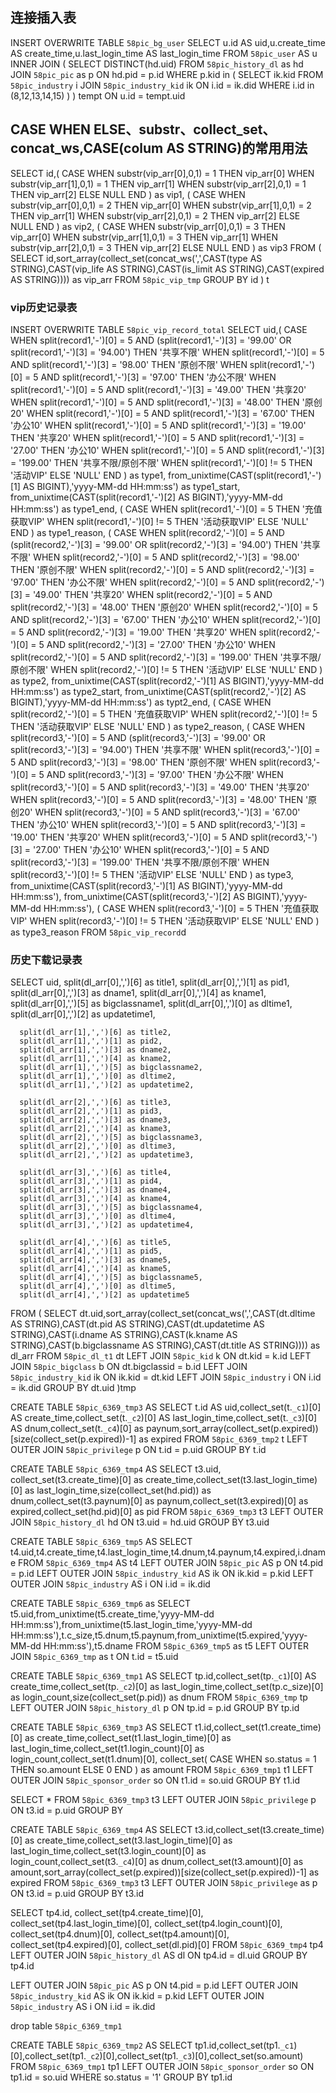 ## 连接插入表
INSERT OVERWRITE TABLE `58pic_bg_user`
SELECT u.id AS uid,u.create_time AS create_time,u.last_login_time AS last_login_time FROM `58pic_user` AS u
INNER JOIN 
(
   SELECT DISTINCT(hd.uid) FROM `58pic_history_dl` as hd
   JOIN `58pic_pic` as p ON hd.pid = p.id
   WHERE p.kid in (
       SELECT ik.kid FROM `58pic_industry` i
       JOIN `58pic_industry_kid` ik ON i.id = ik.did 
       WHERE i.id in (8,12,13,14,15)
   )
) tempt
ON  u.id = tempt.uid



## CASE WHEN ELSE、substr、collect_set、concat_ws,CASE(colum AS STRING)的常用用法
SELECT id,(
    CASE 
        WHEN substr(vip_arr[0],0,1) = 1 THEN vip_arr[0] 
        WHEN substr(vip_arr[1],0,1) = 1 THEN vip_arr[1] 
        WHEN substr(vip_arr[2],0,1) = 1 THEN vip_arr[2] 
        ELSE NULL
    END
    )
    as vip1,
    (
    CASE 
        WHEN substr(vip_arr[0],0,1) = 2 THEN vip_arr[0] 
        WHEN substr(vip_arr[1],0,1) = 2 THEN vip_arr[1]
        WHEN substr(vip_arr[2],0,1) = 2 THEN vip_arr[2] 
        ELSE NULL
    END
    )
    as vip2,
    (
    CASE 
        WHEN substr(vip_arr[0],0,1) = 3 THEN vip_arr[0] 
        WHEN substr(vip_arr[1],0,1) = 3 THEN vip_arr[1] 
        WHEN substr(vip_arr[2],0,1) = 3 THEN vip_arr[2] 
        ELSE NULL
    END
    )
    as vip3
FROM
(
SELECT id,sort_array(collect_set(concat_ws(',',CAST(type AS STRING),CAST(vip_life AS STRING),CAST(is_limit AS STRING),CAST(expired AS STRING)))) as vip_arr 
FROM `58pic_vip_tmp` GROUP BY id 
) t


###  vip历史记录表
INSERT OVERWRITE TABLE `58pic_vip_record_total`
SELECT
    uid,(
    CASE 
        WHEN split(record1,'-')[0] = 5 AND (split(record1,'-')[3] = '99.00' OR split(record1,'-')[3] = '94.00') THEN '共享不限'
        WHEN split(record1,'-')[0] = 5 AND split(record1,'-')[3] = '98.00' THEN '原创不限'
        WHEN split(record1,'-')[0] = 5 AND split(record1,'-')[3] = '97.00' THEN '办公不限'
        WHEN split(record1,'-')[0] = 5 AND split(record1,'-')[3] = '49.00' THEN '共享20'
        WHEN split(record1,'-')[0] = 5 AND split(record1,'-')[3] = '48.00' THEN '原创20'
        WHEN split(record1,'-')[0] = 5 AND split(record1,'-')[3] = '67.00' THEN '办公10'
        WHEN split(record1,'-')[0] = 5 AND split(record1,'-')[3] = '19.00' THEN '共享20'
        WHEN split(record1,'-')[0] = 5 AND split(record1,'-')[3] = '27.00' THEN '办公10'
        WHEN split(record1,'-')[0] = 5 AND split(record1,'-')[3] = '199.00' THEN '共享不限/原创不限'
        WHEN split(record1,'-')[0] != 5 THEN '活动VIP'
        ELSE 'NULL'
    END
    ) as type1,
    from_unixtime(CAST(split(record1,'-')[1] AS BIGINT),'yyyy-MM-dd HH:mm:ss') as type1_start,
    from_unixtime(CAST(split(record1,'-')[2] AS BIGINT),'yyyy-MM-dd HH:mm:ss') as type1_end,
    (
    CASE 
        WHEN split(record1,'-')[0] = 5  THEN '充值获取VIP'
        WHEN split(record1,'-')[0] != 5 THEN '活动获取VIP'
        ELSE 'NULL'
    END
    ) as type1_reason,
    (
    CASE
        WHEN split(record2,'-')[0] = 5 AND (split(record2,'-')[3] = '99.00' OR split(record2,'-')[3] = '94.00') THEN '共享不限'
        WHEN split(record2,'-')[0] = 5 AND split(record2,'-')[3] = '98.00' THEN '原创不限'
        WHEN split(record2,'-')[0] = 5 AND split(record2,'-')[3] = '97.00' THEN '办公不限'
        WHEN split(record2,'-')[0] = 5 AND split(record2,'-')[3] = '49.00' THEN '共享20'
        WHEN split(record2,'-')[0] = 5 AND split(record2,'-')[3] = '48.00' THEN '原创20'
        WHEN split(record2,'-')[0] = 5 AND split(record2,'-')[3] = '67.00' THEN '办公10'
        WHEN split(record2,'-')[0] = 5 AND split(record2,'-')[3] = '19.00' THEN '共享20'
        WHEN split(record2,'-')[0] = 5 AND split(record2,'-')[3] = '27.00' THEN '办公10'
        WHEN split(record2,'-')[0] = 5 AND split(record2,'-')[3] = '199.00' THEN '共享不限/原创不限'
        WHEN split(record2,'-')[0] != 5 THEN '活动VIP'
        ELSE 'NULL'
    END
    ) as type2,
    from_unixtime(CAST(split(record2,'-')[1] AS BIGINT),'yyyy-MM-dd HH:mm:ss') as type2_start,
    from_unixtime(CAST(split(record2,'-')[2] AS BIGINT),'yyyy-MM-dd HH:mm:ss') as typt2_end,
    (
        CASE 
            WHEN split(record2,'-')[0] = 5  THEN '充值获取VIP'
            WHEN split(record2,'-')[0] != 5 THEN '活动获取VIP'
            ELSE 'NULL'
        END
    ) as type2_reason,
    (
        CASE 
            WHEN split(record3,'-')[0] = 5 AND (split(record3,'-')[3] = '99.00' OR split(record3,'-')[3] = '94.00') THEN '共享不限'
            WHEN split(record3,'-')[0] = 5 AND split(record3,'-')[3] = '98.00' THEN '原创不限'
            WHEN split(record3,'-')[0] = 5 AND split(record3,'-')[3] = '97.00' THEN '办公不限'
            WHEN split(record3,'-')[0] = 5 AND split(record3,'-')[3] = '49.00' THEN '共享20'
            WHEN split(record3,'-')[0] = 5 AND split(record3,'-')[3] = '48.00' THEN '原创20'
            WHEN split(record3,'-')[0] = 5 AND split(record3,'-')[3] = '67.00' THEN '办公10'
            WHEN split(record3,'-')[0] = 5 AND split(record3,'-')[3] = '19.00' THEN '共享20'
            WHEN split(record3,'-')[0] = 5 AND split(record3,'-')[3] = '27.00' THEN '办公10'
            WHEN split(record3,'-')[0] = 5 AND split(record3,'-')[3] = '199.00' THEN '共享不限/原创不限'
            WHEN split(record3,'-')[0] != 5 THEN '活动VIP'
            ELSE 'NULL'
        END
    ) as type3,
    from_unixtime(CAST(split(record3,'-')[1] AS BIGINT),'yyyy-MM-dd HH:mm:ss'),
    from_unixtime(CAST(split(record3,'-')[2] AS BIGINT),'yyyy-MM-dd HH:mm:ss'),
    (
        CASE 
            WHEN split(record3,'-')[0] = 5  THEN '充值获取VIP'
            WHEN split(record3,'-')[0] != 5 THEN '活动获取VIP'
            ELSE 'NULL'
        END
    ) as type3_reason
FROM `58pic_vip_record`d


### 历史下载记录表
SELECT uid,
      split(dl_arr[0],',')[6] as title1,
      split(dl_arr[0],',')[1] as pid1,
      split(dl_arr[0],',')[3] as dname1,
      split(dl_arr[0],',')[4] as kname1,
      split(dl_arr[0],',')[5] as bigclassname1,
      split(dl_arr[0],',')[0] as dltime1,
      split(dl_arr[0],',')[2] as updatetime1,
       
      split(dl_arr[1],',')[6] as title2,
      split(dl_arr[1],',')[1] as pid2,
      split(dl_arr[1],',')[3] as dname2,
      split(dl_arr[1],',')[4] as kname2,
      split(dl_arr[1],',')[5] as bigclassname2,
      split(dl_arr[1],',')[0] as dltime2,
      split(dl_arr[1],',')[2] as updatetime2,
       
      split(dl_arr[2],',')[6] as title3,
      split(dl_arr[2],',')[1] as pid3,
      split(dl_arr[2],',')[3] as dname3,
      split(dl_arr[2],',')[4] as kname3,
      split(dl_arr[2],',')[5] as bigclassname3,
      split(dl_arr[2],',')[0] as dltime3,
      split(dl_arr[2],',')[2] as updatetime3,
      
      split(dl_arr[3],',')[6] as title4,
      split(dl_arr[3],',')[1] as pid4,
      split(dl_arr[3],',')[3] as dname4,
      split(dl_arr[3],',')[4] as kname4,
      split(dl_arr[3],',')[5] as bigclassname4,
      split(dl_arr[3],',')[0] as dltime4,
      split(dl_arr[3],',')[2] as updatetime4,
      
      split(dl_arr[4],',')[6] as title5,
      split(dl_arr[4],',')[1] as pid5,
      split(dl_arr[4],',')[3] as dname5,
      split(dl_arr[4],',')[4] as kname5,
      split(dl_arr[4],',')[5] as bigclassname5,
      split(dl_arr[4],',')[0] as dltime5,
      split(dl_arr[4],',')[2] as updatetime5
FROM (
    SELECT dt.uid,sort_array(collect_set(concat_ws(',',CAST(dt.dltime AS STRING),CAST(dt.pid AS STRING),CAST(dt.updatetime AS STRING),CAST(i.dname AS STRING),CAST(k.kname AS STRING),CAST(b.bigclassname AS STRING),CAST(dt.title AS STRING)))) as dl_arr 
    FROM `58pic_dl_t1` dt
    LEFT JOIN `58pic_kid` k ON dt.kid = k.id 
    LEFT JOIN `58pic_bigclass` b ON dt.bigclassid = b.id 
    LEFT JOIN `58pic_industry_kid` ik ON ik.kid = dt.kid
    LEFT JOIN `58pic_industry` i ON i.id = ik.did
    GROUP BY dt.uid
)tmp











CREATE TABLE `58pic_6369_tmp3` AS
SELECT t.id AS uid,collect_set(t.`_c1`)[0] AS create_time,collect_set(t.`_c2`)[0] AS last_login_time,collect_set(t.`_c3`)[0] AS dnum,collect_set(t.`_c4`)[0] as paynum,sort_array(collect_set(p.expired))[size(collect_set(p.expired))-1] as expired FROM `58pic_6369_tmp2` t
LEFT OUTER JOIN `58pic_privilege` p ON t.id = p.uid
GROUP BY t.id


CREATE TABLE `58pic_6369_tmp4` AS
SELECT t3.uid, collect_set(t3.create_time)[0] as create_time,collect_set(t3.last_login_time)[0] as last_login_time,size(collect_set(hd.pid)) as dnum,collect_set(t3.paynum)[0] as paynum,collect_set(t3.expired)[0] as expired,collect_set(hd.pid)[0] as pid FROM `58pic_6369_tmp3` t3
LEFT OUTER JOIN `58pic_history_dl` hd ON t3.uid = hd.uid
GROUP BY t3.uid


CREATE TABLE `58pic_6369_tmp5` AS
SELECT  t4.uid,t4.create_time,t4.last_login_time,t4.dnum,t4.paynum,t4.expired,i.dname FROM `58pic_6369_tmp4` AS t4
LEFT OUTER JOIN `58pic_pic` AS p ON t4.pid = p.id
LEFT OUTER JOIN `58pic_industry_kid` AS ik ON ik.kid = p.kid
LEFT OUTER JOIN `58pic_industry` AS i ON i.id = ik.did

CREATE TABLE `58pic_6369_tmp6` as
SELECT t5.uid,from_unixtime(t5.create_time,'yyyy-MM-dd HH:mm:ss'),from_unixtime(t5.last_login_time,'yyyy-MM-dd HH:mm:ss'),t.c_size,t5.dnum,t5.paynum,from_unixtime(t5.expired,'yyyy-MM-dd HH:mm:ss'),t5.dname FROM `58pic_6369_tmp5` as t5
LEFT OUTER JOIN `58pic_6369_tmp` as t ON t.id = t5.uid


CREATE TABLE `58pic_6369_tmp1` AS
SELECT tp.id,collect_set(tp.`_c1`)[0] AS create_time,collect_set(tp.`_c2`)[0] as last_login_time,collect_set(tp.c_size)[0] as login_count,size(collect_set(p.pid)) as dnum FROM `58pic_6369_tmp` tp
LEFT OUTER JOIN `58pic_history_dl` p ON tp.id = p.id
GROUP BY tp.id

CREATE TABLE `58pic_6369_tmp3` AS
SELECT t1.id,collect_set(t1.create_time)[0] as create_time,collect_set(t1.last_login_time)[0] as last_login_time,collect_set(t1.login_count)[0] as login_count,collect_set(t1.dnum)[0],
collect_set(
CASE 
    WHEN so.status = 1 THEN so.amount
    ELSE 0
END
) as amount
FROM `58pic_6369_tmp1` t1
LEFT OUTER JOIN `58pic_sponsor_order` so ON t1.id = so.uid
GROUP BY t1.id

SELECT * FROM `58pic_6369_tmp3` t3 
LEFT OUTER JOIN `58pic_privilege` p ON t3.id = p.uid
GROUP BY 

CREATE TABLE `58pic_6369_tmp4` AS 
SELECT t3.id,collect_set(t3.create_time)[0] as create_time,collect_set(t3.last_login_time)[0] as last_login_time,collect_set(t3.login_count)[0] as login_count,collect_set(t3.`_c4`)[0] as dnum,collect_set(t3.amount)[0] as amount,sort_array(collect_set(p.expired))[size(collect_set(p.expired))-1] as expired
FROM `58pic_6369_tmp3` t3
LEFT OUTER JOIN `58pic_privilege` as p ON t3.id = p.uid
GROUP BY t3.id


SELECT 
tp4.id,
collect_set(tp4.create_time)[0],
collect_set(tp4.last_login_time)[0],
collect_set(tp4.login_count)[0],
collect_set(tp4.dnum)[0],
collect_set(tp4.amount)[0],
collect_set(tp4.expired)[0],
collect_set(dl.pid)[0] 
FROM `58pic_6369_tmp4` tp4
LEFT OUTER JOIN `58pic_history_dl` AS dl ON tp4.id = dl.uid
GROUP BY tp4.id



LEFT OUTER JOIN `58pic_pic` AS p ON t4.pid = p.id
LEFT OUTER JOIN `58pic_industry_kid` AS ik ON ik.kid = p.kid
LEFT OUTER JOIN `58pic_industry` AS i ON i.id = ik.did




drop table `58pic_6369_tmp1`


CREATE TABLE `58pic_6369_tmp2` AS
SELECT tp1.id,collect_set(tp1.`_c1`)[0],collect_set(tp1.`_c2`)[0],collect_set(tp1.`_c3`)[0],collect_set(so.amount) FROM `58pic_6369_tmp1` tp1
LEFT OUTER JOIN `58pic_sponsor_order` so ON tp1.id = so.uid
WHERE so.status = '1'
GROUP BY tp1.id







